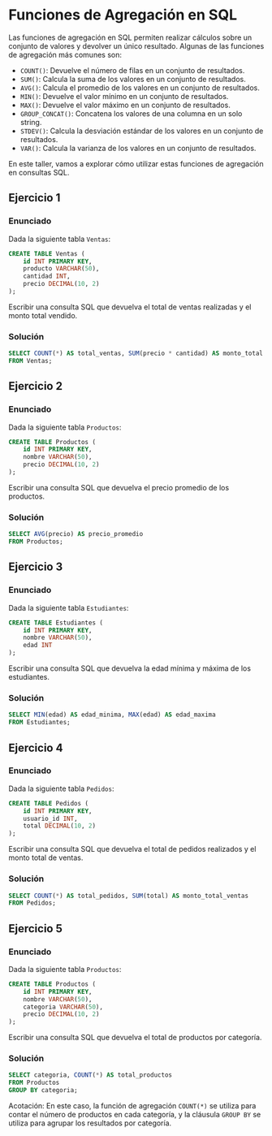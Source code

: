 # Funciones de Agregación en SQL

Las funciones de agregación en SQL permiten realizar cálculos sobre un conjunto de valores y devolver un único resultado. Algunas de las funciones de agregación más comunes son:

- `COUNT()`: Devuelve el número de filas en un conjunto de resultados.
- `SUM()`: Calcula la suma de los valores en un conjunto de resultados.
- `AVG()`: Calcula el promedio de los valores en un conjunto de resultados.
- `MIN()`: Devuelve el valor mínimo en un conjunto de resultados.
- `MAX()`: Devuelve el valor máximo en un conjunto de resultados.
- `GROUP_CONCAT()`: Concatena los valores de una columna en un solo string.
- `STDEV()`: Calcula la desviación estándar de los valores en un conjunto de resultados.
- `VAR()`: Calcula la varianza de los valores en un conjunto de resultados.

En este taller, vamos a explorar cómo utilizar estas funciones de agregación en consultas SQL.

## Ejercicio 1

### Enunciado

Dada la siguiente tabla `Ventas`:

```sql
CREATE TABLE Ventas (
    id INT PRIMARY KEY,
    producto VARCHAR(50),
    cantidad INT,
    precio DECIMAL(10, 2)
);
```

Escribir una consulta SQL que devuelva el total de ventas realizadas y el monto total vendido.

### Solución

```sql
SELECT COUNT(*) AS total_ventas, SUM(precio * cantidad) AS monto_total
FROM Ventas;
```

## Ejercicio 2

### Enunciado

Dada la siguiente tabla `Productos`:

```sql
CREATE TABLE Productos (
    id INT PRIMARY KEY,
    nombre VARCHAR(50),
    precio DECIMAL(10, 2)
);
```

Escribir una consulta SQL que devuelva el precio promedio de los productos.

### Solución

```sql
SELECT AVG(precio) AS precio_promedio
FROM Productos;
```

## Ejercicio 3

### Enunciado

Dada la siguiente tabla `Estudiantes`:

```sql
CREATE TABLE Estudiantes (
    id INT PRIMARY KEY,
    nombre VARCHAR(50),
    edad INT
);
```

Escribir una consulta SQL que devuelva la edad mínima y máxima de los estudiantes.

### Solución

```sql
SELECT MIN(edad) AS edad_minima, MAX(edad) AS edad_maxima
FROM Estudiantes;
```

## Ejercicio 4

### Enunciado

Dada la siguiente tabla `Pedidos`:

```sql
CREATE TABLE Pedidos (
    id INT PRIMARY KEY,
    usuario_id INT,
    total DECIMAL(10, 2)
);
```

Escribir una consulta SQL que devuelva el total de pedidos realizados y el monto total de ventas.

### Solución

```sql
SELECT COUNT(*) AS total_pedidos, SUM(total) AS monto_total_ventas
FROM Pedidos;
```

## Ejercicio 5

### Enunciado

Dada la siguiente tabla `Productos`:

```sql
CREATE TABLE Productos (
    id INT PRIMARY KEY,
    nombre VARCHAR(50),
    categoria VARCHAR(50),
    precio DECIMAL(10, 2)
);
```

Escribir una consulta SQL que devuelva el total de productos por categoría.

### Solución

```sql
SELECT categoria, COUNT(*) AS total_productos
FROM Productos
GROUP BY categoria;
```

Acotación: En este caso, la función de agregación `COUNT(*)` se utiliza para contar el número de productos en cada categoría, y la cláusula `GROUP BY` se utiliza para agrupar los resultados por categoría.